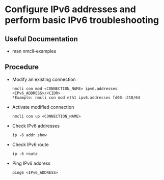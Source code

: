 # Configure IPv6 addresses and perform basic IPv6 troubleshooting

## Useful Documentation

- man nmcli-examples

## Procedure

- Modify an existing connection

      nmcli con mod <CONNECTION_NAME> ipv6.addresses <IPv6_ADDRESS>/<CIDR>
      *Example: nmcli con mod eth1 ipv6.addresses fd00::210/64
      
- Activate modified connection

      nmcli con up <CONNECTION_NAME>

- Check IPv6 addresses

      ip -6 addr show

- Check IPv6 route

      ip -6 route

- Ping IPv6 address

      ping6 <IPv6_ADDRESS>